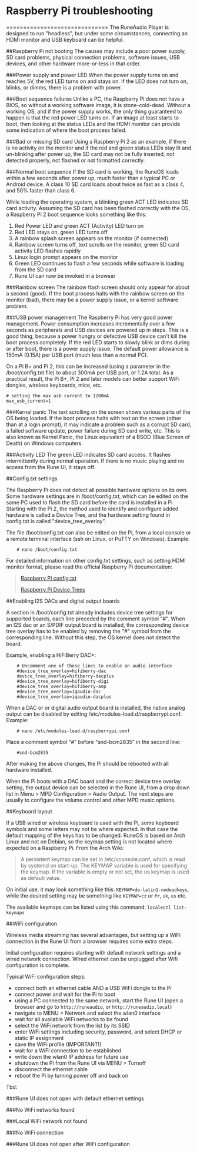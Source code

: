 # Raspberry Pi troubleshooting
==============================
The RuneAudio Player is designed to run "headless", but under some circumstances, connecting an HDMI monitor and USB keyboard can be helpful.

##Raspberry Pi not booting
The causes may include a poor power supply, SD card problems, physical connection problems, software issues, USB devices, and other hardware more-or-less in that order. 

###Power supply and power LED
When the power supply turns on and reaches 5V, the red LED turns on and stays on.  If the LED does not turn on, blinks, or dimms, there is a problem with power.

###Boot sequence failures
Unlike a PC, the Raspberry Pi does not have a BIOS, so without a working software image, it is stone-cold-dead.  Without a working OS, and if the power supply works, the only thing guaranteed to happen is that the red power LED turns on.  If an image at least starts to boot, then looking at the status LEDs and the HDMI monitor can provide some indication of where the boot process failed.

###Bad or missing SD card
Using a Raspberry Pi 2 as an example, if there is no activity on the monitor and if the red and green status LEDs stay lit and un-blinking after power up, the SD card may not be fully inserted, not detected properly, not flashed or not formatted correctly.

###Normal boot sequence
If the SD card is working, the RuneOS loads within a few seconds after power up, much faster than a typical PC or Android device.  A class 10 SD card loads about twice as fast as a class 4, and 50% faster than class 6.

While loading the operating system, a blinking green ACT LED indicates SD card activity. Assuming the SD card has been flashed correctly with the OS, a Raspberry Pi 2 boot sequence looks something like this:

1. Red Power LED and green ACT (Activity) LED turn on
2. Red LED stays on, green LED turns off
3. A rainbow splash screen appears on the monitor (if connected)
4. Rainbow screen turns off, text scrolls on the monitor, green SD card activity LED flashes rapidly
5. Linux login prompt appears on the monitor
6. Green LED continues to flash a few seconds while software is loading from the SD card
7. Rune UI can now be invoked in a browser

###Rainbow screen
The rainbow flash screen should only appear for about a second (good).  If the boot process halts with the rainbow screen on the monitor (bad), there may be a power supply issue, or a kernel software problem.

###USB power management
The Raspberry Pi has very good power management.  Power consumption increases incrementally over a few seconds as peripherals and USB devices are powered up in steps.  This is a good thing, because a power hungry or defective USB device can't kill the boot process completely.  If the red LED starts to slowly blink or dims during or after boot, there is a power supply issue. The default power allowance is 150mA (0.15A) per USB port (much less than a normal PC).

On a Pi B+ and Pi 2, this can be increased (using a parameter in the /boot/config.txt file) to about 300mA per USB port, or 1.2A total.  As a practical result, the Pi B+, Pi 2 and later models can better support WiFi dongles, wireless keyboards, mice, etc.

    # setting the max usb current to 1200mA
    max_usb_current=1

###Kernel panic
The text scrolling on the screen shows various parts of the OS being loaded.  If the boot process halts with text on the screen (other than at a login prompt), it may indicate a problem such as a corrupt SD card, a failed software update, power failure during SD card write, etc.  This is also known as Kernel Panic, the Linux equivalent of a BSOD (Blue Screen of Death) on Windows computers.

###Activity LED
The green LED indicates SD card access. It flashes intermittently during normal operation.  If there is no music playing and no access from the Rune UI, it stays off.

##Config.txt settings

The Raspberry Pi does not detect all possible hardware options on its own.  Some hardware settings are in /boot/config.txt, which can be edited on the same PC used to flash the SD card before the card is installed in a Pi. Starting with the Pi 2, the method used to identify and configure added hardware is called a Device Tree, and the hardware setting found in config.txt is called "device_tree_overlay".

The file /boot/config.txt can also be edited on the Pi, from a local console or a remote terminal interface (ssh on Linux, or PuTTY on Windows).  Example:

        # nano /boot/config.txt

For detailed information on other config.txt settings, such as setting HDMI monitor format, please read the official Raspberry Pi documentation:

>[Raspberry Pi config.txt](https://www.raspberrypi.org/documentation/configuration/config-txt.md)
>
>[Raspberry Pi Device Trees](https://www.raspberrypi.org/documentation/configuration/device-tree.md)

##Enabling I2S DACs and digital output boards

A section in /boot/config.txt already includes device tree settings for supported boards, each line preceded by the comment symbol "#". When an I2S dac or an S/PDIF output board is installed, the corresponding device tree overlay has to be enabled by removing the "#" symbol from the corresponding line.  Without this step, the OS kernel does not detect the board. 

Example, enabling a HiFiBerry DAC+:

        # Uncomment one of these lines to enable an audio interface
        #device_tree_overlay=hifiberry-dac
        device_tree_overlay=hifiberry-dacplus
        #device_tree_overlay=hifiberry-digi
        #device_tree_overlay=hifiberry-amp
        #device_tree_overlay=iqaudio-dac
        #device_tree_overlay=iqaudio-dacplus 

When a DAC or or digital audio output board is installed, the native analog output can be disabled by editing /etc/modules-load.d/raspberrypi.conf.  Example:

        # nano /etc/modules-load.d/raspberrypi.conf

Place a comment symbol "#" before "snd-bcm2835" in the second line:

        #snd-bcm2835
        
After making the above changes, the Pi should be rebooted with all hardware installed.

When the Pi boots with a DAC board and the correct device tree overlay setting, the output device can be selected in the Rune UI, from a drop down list in Menu > MPD Configuration > Audio Output.  The next steps are usually to configure the volume control and other MPD music options.

##Keyboard layout

If a USB wired or wireless keyboard is used with the Pi, some keyboard symbols and some letters may not be where expected.  In that case the default mapping of the keys has to be changed. RuneOS is based on Arch Linux and not on Debian, so the keymap setting is not located where expected on a Raspberry Pi.  From the Arch Wiki: 

>A persistent keymap can be set in /etc/vconsole.conf, which is read by systemd on start-up. The KEYMAP variable is used for specifying the keymap. If the variable is empty or not set, the us keymap is used as default value.

On initial use, it may look something like this:  `KEYMAP=de-latin1-nodeadkeys`, while the desired setting may be something like `KEYMAP=cz` or `fr`, `uk`, `us` etc.

The available keymaps can be listed using this command: `localectl list-keymaps`

##WiFi configuration

Wireless media streaming has several advantages, but setting up a WiFi connection in the Rune UI from a browser requires some extra steps.  

Initial configuration requires starting with default network settings and a wired network connection.  Wired ethernet can be unplugged after Wifi configuration is complete.

Typical WiFi configuration steps:

- connect both an ethernet cable AND a  USB WiFi dongle to the Pi
- connect power and wait for the Pi to boot
- using a PC connected to the same network, start the Rune UI
  (open a browser and go to `http://runeaudio`, or `http://runeaudio.local`)
- navigate to MENU > Network and select the wlan0 interface
- wait for all available WiFi networks to be found
- select the WiFi network from the list by its SSID
- enter WiFi settings including security, password, and select DHCP or static IP assignment
- save the WiFi profile (IMPORTANT!)
- wait for a WiFi connection to be established
- write down the wlan0 IP address for future use
- shutdown the Pi from the Rune UI via MENU > Turnoff
- disconnect the ethernet cable
- reboot the Pi by turning power off and back on

Tbd:

###Rune UI does not open with default ethernet settings

###No WiFi networks found

###Local WiFi network not found

###No WiFi connection

###Rune UI does not open after WiFi configuration
